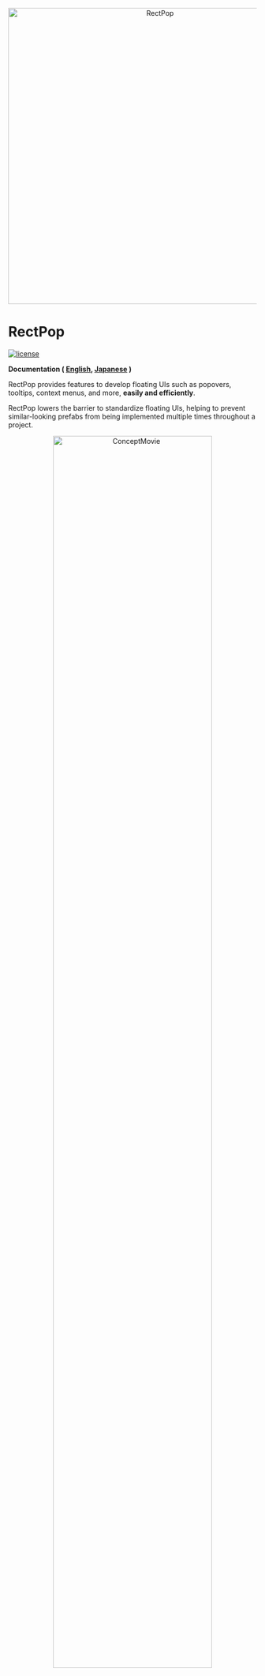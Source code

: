 <p align="center">
  <img width=600 src="Documentation/Images/logo.png" alt="RectPop">
</p>

# RectPop

[![license](https://img.shields.io/badge/LICENSE-MIT-green.svg)](LICENSE.md)

**Documentation ( [English](README.md), [Japanese](README_JA.md) )**

RectPop provides features to develop floating UIs such as popovers, tooltips, context menus, and more, **easily and efficiently**.

RectPop lowers the barrier to standardize floating UIs, helping to prevent similar-looking prefabs from being implemented multiple times throughout a project.

<p align="center">
  <img width="80%" src="Documentation/Images/top.gif" alt="ConceptMovie">
</p>

## Table of Contents

<!-- START doctoc generated TOC please keep comment here to allow auto update -->
<!-- DON'T EDIT THIS SECTION, INSTEAD RE-RUN doctoc TO UPDATE -->
<!-- param::title::Details:: -->
<details>
<summary>Details</summary>

- [Overview](#overview)
- [Features](#features)
  - [Easy Standardization of Floating UIs](#easy-standardization-of-floating-uis)
  - [Placing the UI Within the Render Area](#placing-the-ui-within-the-render-area)
  - [Supports All RenderModes](#supports-all-rendermodes)
  - [Floating Options](#floating-options)
    - [Mode](#mode)
    - [Offset](#offset)
  - [Support for Multiple Resolutions](#support-for-multiple-resolutions)
- [Setup](#setup)
  - [Installation](#installation)
- [Minimal Usage](#minimal-usage)
- [Recommended Usage](#recommended-usage)
  - [R3, UniRx](#r3-unirx)
- [License](#license)

</details>
<!-- END doctoc generated TOC please keep comment here to allow auto update -->

## Overview

When you make a request to RectPop’s core system with any object that has a RectTransform and the Canvas on which that object is placed, it returns the settings necessary for displaying a floating UI. By using RectPop’s UI modules, you can easily apply this result to the UI.

Furthermore, as shown in the initial GIF, the system provides a feature that **allows you to reuse a single floating UI in multiple places**. RectPop’s UI modules **keep the request context and the result context loosely coupled**.

## Features

### Easy Standardization of Floating UIs

As mentioned above, RectPop’s calculation logic does not demand anything more than:

1. Any object that has a `RectTransform`
2. The `Canvas` in which that object is placed

Furthermore, there are no constraints between the floating UI and the base object, making it possible to use a single floating UI and send requests from various objects.

RectPop also provides the mechanism for this. For an implementation example, refer to Example02Request.cs and Example02Result.cs.

### Placing the UI Within the Render Area

The response contains settings for Pivot and Anchor. By applying these to the floating UI, in most cases the UI will remain on-screen.

> [!WARNING]
> If the floating UI is excessively large or you apply extreme offsets, it may end up going off-screen.

Methods needed for applying these settings are also provided. See the Apply method in PopHandler.cs.

### Supports All RenderModes

There are three `Canvas.RenderMode` values: `ScreenSpaceOverlay`, `ScreenSpaceCamera`, and `WorldSpace`. RectPop supports all of them.

### Floating Options

#### Mode

There are three modes:

> [!NOTE]
> You can change the floating position from the default.  
> Override PopProvider.GetPopAnchorWorldPoint and PopProvider.GetPopPivotPosition in a class that inherits from PopProvider.

1. Inside  
   Floats inside the object.

   <p align="center">
     <img width="50%" src="Documentation/Images/inside.png" alt="Inside">
   </p>

2. OutsideVertical  
   Floats above or below the object.

   <p align="center">
     <img width="50%" src="Documentation/Images/outside_vertical.png" alt="OutsideVertical">
   </p>

3. OutsideHorizontal  
   Floats to the left or right of the object.

   <p align="center">
     <img width="50%" src="Documentation/Images/outside_horizontal.png" alt="OutsideHorizontal">
   </p>

#### Offset

You can add offsets to the top, bottom, left, and right.

<p align="center">
  <img width="80%" src="Documentation/Images/offset.gif" alt="ConceptMovie">
</p>

### Support for Multiple Resolutions

As shown in the initial [GIF](#rectpop), RectPop calculates results based on the screen resolution. This means you can support any resolution and, in cases where the resolution changes dynamically, recalculating will display the floating UI in the correct position.

## Setup

### Installation

You can install RectPop via the Unity Package Manager.

1. Open Unity and select `Window` > `Package Manager`.
2. Click the `+` button in the top-left corner and choose `Add package from git URL...`.
3. Enter the following URL: `https://github.com/hashiiiii/RectPop.git?path=/Assets/RectPop/Sources#v1.1.1`
4. Click `Add` to install the package.

For more details, see the Unity manual on “Installing from a Git URL”.

## Minimal Usage

> [!NOTE]  
> There is an example in `Assets/RectPop/Examples/Example01.unity`. Please refer to it as needed.

1. Create a Canvas and an object that has a `RectTransform.`

   In the Unity Editor, prepare the `Canvas` that will be the base for your floating UI, and also the `RectTransform` object.

2. Obtain a `PopHandler` instance.

   `PopHandler` is a handler for the calculation logic (`IPopProvider`).

    ```csharp
    public class Example01 : MonoBehaviour
    {
        private readonly PopHandler _handler = new();
    }
    ```

   `PopHandler` requires an `IPopProvider`. The default constructor uses a `PopProvider`. In most cases, this will suffice.

    ```csharp
    public class PopHandler
    {
        // static
        private static readonly IPopProvider Default = new PopProvider();
      
        // dependency
        private readonly IPopProvider _provider;
      
        // constructor
        public PopHandler(IPopProvider provider)
        {
            _provider = provider;
        }
      
        public PopHandler() : this(Default)
        {
        }
    
        // ----- code omitted -----
    }
    ```

> [!NOTE]
> If you don’t need to handle multiple `IPopProvider` instances simultaneously, you could also treat the `PopHandler` instance as a singleton.

3. Execute `PopHandler.RequestAndApply`.

   In this example, we display the floating UI when the button is clicked.

    ```csharp
    public class Example01 : MonoBehaviour
    {
        // base
        [SerializeField] private Canvas _baseCanvas;
        [SerializeField] private Button _button;
    
        // floating ui
        [SerializeField] private RectTransform _popRect;
        [SerializeField] private Canvas _popCanvas;
    
        private readonly PopHandler _handler = new();
    
        private void Awake()
        {
            _button.onClick.AddListener(() =>
            {
                // get base rect transform
                var baseRectTransform = _button.GetComponent<RectTransform>();
    
                // create request
                var request = new PopRequest(baseRectTransform, _baseCanvas);
    
                // send request and apply result to floating ui
                _handler.RequestAndApply(request, _popRect, _popCanvas);
    
                // show floating ui
                _popRect.gameObject.SetActive(true);
            });
        }
    }
    ```

## Recommended Usage

In the Minimal Usage example, the base UI and the floating UI were both referenced within the same file. However, in reality, you will likely want to reuse a single floating UI in multiple places. Below is a recommended approach for such a scenario, separating each part into different files.

> [!NOTE]
> There is an example in `Assets/RectPop/Examples/Example02.unity`. Please refer to it as needed.

1. Refer to steps 1 and 2 in Minimal Usage.

   These steps are the same.

2. Execute `PopHandler.Request`.

   This is almost the same implementation as step 3 of [Minimal Usage](#minimal-usage). The difference is that we delegate the process of displaying the floating UI to another class, making this class more concise.

    ```csharp
   public class Example02Request : MonoBehaviour
   {
       // base
       [SerializeField] private Canvas _baseCanvas;
       [SerializeField] private Button _button;

       private readonly PopHandler _handler = new();

       private void Awake()
       {
           _button.onClick.AddListener(() =>
           {
               // get base rect transform
               var baseRectTransform = _button.GetComponent<RectTransform>();

               // create request
               var request = new PopRequest(baseRectTransform, _baseCanvas);

               // send request
               _handler.Request(request);
           });
       }
   }
   ```

3. Execute `PopHandler.Apply`.

   Here, we create a class that actually displays the floating UI. We subscribe to the `PopDispatcher.OnDispatched` event to receive the result and then display it.

    ```csharp
   public class Example02Result : MonoBehaviour
   {
       // floating ui
       [SerializeField] private RectTransform _floatingRect;
       [SerializeField] private Canvas _floatingCanvas;

       private readonly PopHandler _handler = new();

       // register event
       private void Awake()
       {
           PopDispatcher.OnDispatched += OnPopDispatched;
       }

       // unregister event
       private void OnDestroy()
       {
           PopDispatcher.OnDispatched -= OnPopDispatched;
       }

       // apply result to floating ui
       private void OnPopDispatched(PopDispatchedEvent ev)
       {
           _handler.Apply(ev.Result, _floatingRect, _floatingCanvas);
           _floatingRect.gameObject.SetActive(true);
       }
   }
   ```

### R3, UniRx

RectPop provides integrations so that you can more easily perform event-driven programming with the following OSS:

- R3 (https://github.com/Cysharp/R3)

    ```csharp
    public class Example02ResultForR3 : MonoBehaviour
    {
        // floating ui
        [SerializeField] private RectTransform _floatingRect;
        [SerializeField] private Canvas _floatingCanvas;
    
        private readonly CompositeDisposable _disposables = new();
        private readonly PopHandler _handler = new();
        
        // register event
        private void Awake()
        {
            PopDispatcher.OnDispatchedByR3AsObservable.Subscribe(OnPopDispatched).AddTo(_disposables);
        }
        
        // unregister event
        private void OnDestroy()
        {
            _disposables.Dispose();
        }
        
        // apply result to floating ui
        private void OnPopDispatched(PopDispatchedEvent ev)
        {
            _handler.Apply(ev.Result, _floatingRect, _floatingCanvas);
            _floatingRect.gameObject.SetActive(true);
        }
    }
    ```

> [!NOTE]
> There is an example in `Assets/RectPop/Examples/Example02ForR3.unity`. Please refer to it as needed.

- UniRx (https://github.com/neuecc/UniRx)

```csharp
    public class Example02ResultForUniRx : MonoBehaviour
    {
        // floating ui
        [SerializeField] private RectTransform _floatingRect;
        [SerializeField] private Canvas _floatingCanvas;
        
        private readonly CompositeDisposable _disposables = new();
        private readonly PopHandler _handler = new();
        
        // register event
        private void Awake()
        {
            PopDispatcher.OnDispatchedByUniRxAsObservable.Subscribe(OnPopDispatched).AddTo(_disposables);
        }
        
        // unregister event
        private void OnDestroy()
        {
            _disposables.Dispose();
        }
        
        // apply result to floating ui
        private void OnPopDispatched(PopDispatchedEvent ev)
        {
            _handler.Apply(ev.Result, _floatingRect, _floatingCanvas);
            _floatingRect.gameObject.SetActive(true);
        }
    }
```

> [!NOTE]
> There is an example in `Assets/RectPop/Examples/Example02ForUniRx.unity`. Please refer to it as needed.

These integrations do not require any additional configuration.  
If R3 or UniRx exist in your project, assembly resolution occurs dynamically.

> [!NOTE]
> For more details, see Assets/RectPop/Sources/Editor/RectPopDefineSymbolManager.cs.

## License

This software is released under the MIT License.  
You are free to use it within the scope of the license, but you must include the following copyright notice and license text when using this software:

* [LICENSE.md](LICENSE.md)

Additionally, refer to the following third-party software:

* [Third Party Notices.md](https://github.com/hashiiiii/RectPop/blob/main/Thirs%20Party%20Notices.md)
